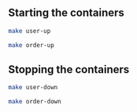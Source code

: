 ## Starting the containers

```bash
make user-up
```

```bash
make order-up
```

## Stopping the containers

```bash
make user-down
```

```bash
make order-down
```
